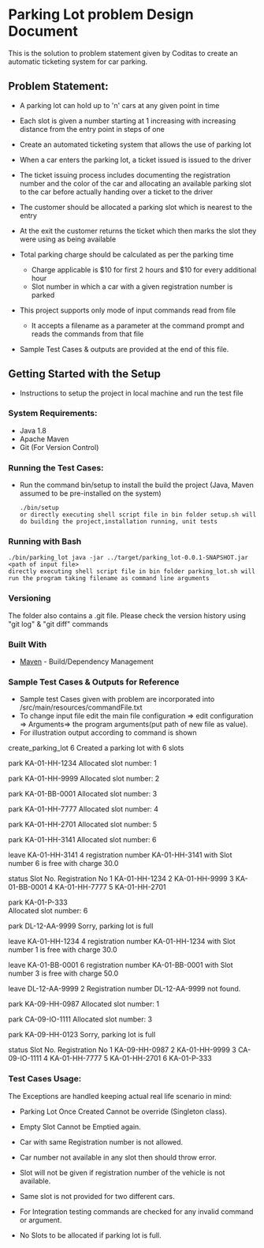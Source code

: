 # Parking Lot  problem Design  Document

This is the solution to problem statement given by Coditas to create an automatic ticketing system for car parking.

## Problem Statement:


- A parking lot can hold up to 'n' cars at any given point in time
- Each slot is given a number starting at 1 increasing with increasing distance from the entry point in steps of one
- Create an automated ticketing system that allows the use of parking lot
- When a car enters the parking lot, a ticket issued is issued to the driver
- The ticket issuing process includes documenting the registration number and the color of the car and allocating an available parking slot to the car before actually handing over a ticket to the driver
- The customer should be allocated a parking slot which is nearest to the entry
- At the exit the customer returns the ticket which then marks the slot they were using as being available
- Total parking charge should be calculated as per the parking time
	- Charge applicable is $10 for first 2 hours and $10 for every additional hour
	- Slot number in which a car with a given registration number is parked
	
- This project supports only mode of input commands read from file 
	- It accepts a filename as a parameter at the command prompt and reads the commands from that file

- Sample Test Cases & outputs are provided at the end of this file.

## Getting Started with the Setup

- Instructions to setup the project in local machine and run the test file

### System Requirements:
- Java 1.8
- Apache Maven 
- Git (For Version Control)

### Running the Test Cases:
- Run the command bin/setup to install the build the project (Java, Maven assumed to be pre-installed on the system)
   ````
   ./bin/setup
   or directly executing shell script file in bin folder setup.sh will do building the project,installation running, unit tests 
   ````
### Running with Bash
````
./bin/parking_lot java -jar ../target/parking_lot-0.0.1-SNAPSHOT.jar <path of input file>
directly executing shell script file in bin folder parking_lot.sh will run the program taking filename as command line arguments 

````
### Versioning
   
 The folder also contains a .git file. Please check the version history using "git log" & "git diff" commands

   
### Built With

- [Maven](https://maven.apache.org/) - Build/Dependency Management


### Sample Test Cases & Outputs for Reference
- Sample test Cases given with problem are incorporated into /src/main/resources/commandFile.txt 
- To change input file edit the main file configuration => edit configuration => Arguments=> the program arguments(put path of new file as value).
- For illustration output according to command is shown

create_parking_lot 6
Created a parking lot with 6 slots

park KA-01-HH-1234
Allocated slot number: 1

park KA-01-HH-9999
Allocated slot number: 2

park KA-01-BB-0001
Allocated slot number: 3

park KA-01-HH-7777
Allocated slot number: 4

park KA-01-HH-2701
Allocated slot number: 5

park KA-01-HH-3141
Allocated slot number: 6

leave KA-01-HH-3141 4
registration number KA-01-HH-3141 with Slot number 6 is free with charge 30.0

status
Slot No.    Registration No
   1           KA-01-HH-1234 
   2           KA-01-HH-9999 
   3           KA-01-BB-0001 
   4           KA-01-HH-7777 
   5           KA-01-HH-2701 
   

park KA-01-P-333   
Allocated slot number: 6

park DL-12-AA-9999
Sorry, parking lot is full

leave KA-01-HH-1234 4
registration number KA-01-HH-1234 with Slot number 1 is free with charge 30.0

leave KA-01-BB-0001 6
registration number KA-01-BB-0001 with Slot number 3 is free with charge 50.0

leave DL-12-AA-9999 2
Registration number DL-12-AA-9999 not found.

park KA-09-HH-0987
Allocated slot number: 1

park CA-09-IO-1111
Allocated slot number: 3

park KA-09-HH-0123
Sorry, parking lot is full

status
Slot No.    Registration No
   1           KA-09-HH-0987 
   2           KA-01-HH-9999 
   3           CA-09-IO-1111 
   4           KA-01-HH-7777 
   5           KA-01-HH-2701 
   6           KA-01-P-333 
	

			
### Test Cases Usage:
 The Exceptions are handled keeping actual real life scenario in mind:
 
 - Parking Lot Once Created Cannot be override (Singleton class).

 - Empty Slot Cannot be Emptied again.
 - Car with same Registration number is not allowed.
 - Car number not available in any slot then should throw error.
 - Slot will not be given if registration number of the vehicle is not available.
 - Same slot is not provided for two different cars.
 - For Integration testing commands are checked for any invalid command or argument.
 - No Slots to be allocated if parking lot is full.
